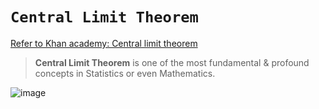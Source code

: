 # `Central Limit Theorem`

[Refer to Khan academy: Central limit theorem](https://www.khanacademy.org/math/statistics-probability/sampling-distributions-library/modal/v/central-limit-theorem)

> **Central Limit Theorem** is one of the most fundamental & profound concepts in Statistics or even Mathematics.

![image](https://user-images.githubusercontent.com/14041622/44943926-f6e16600-ae00-11e8-807f-9019df618864.png)
